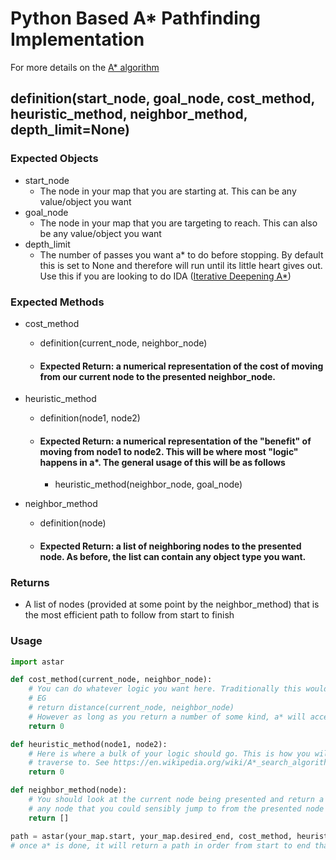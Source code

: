 # Python Based A* Pathfinding Implementation
For more details on the [A* algorithm](https://wikipedia.org/wiki/A*_search_algorithm)

## definition(start_node, goal_node, cost_method, heuristic_method, neighbor_method, depth_limit=None)

### Expected Objects
 - start_node
    - The node in your map that you are starting at. This can be any value/object you want
 - goal_node
    - The node in your map that you are targeting to reach. This can also be any value/object you want
 - depth_limit
    - The number of passes you want a* to do before stopping. By default this is set to None and therefore will run until its little heart gives out. Use this if you are looking to do IDA ([Iterative Deepening A*](https://wikipedia.org/wiki/Iterative_deepening_A*))

### Expected Methods
 - cost_method
    - definition(current_node, neighbor_node)
    - #### Expected Return: a numerical representation of the cost of moving from our current node to the presented neighbor_node.
 
 - heuristic_method
    - definition(node1, node2)
    - #### Expected Return: a numerical representation of the "benefit" of moving from node1 to node2. This will be where most "logic" happens in a*. The general usage of this will be as follows
        - heuristic_method(neighbor_node, goal_node)
 
 - neighbor_method
    - definition(node)
    - #### Expected Return: a list of neighboring nodes to the presented node. As before, the list can contain any object type you want.
  
### Returns
 - A list of nodes (provided at some point by the neighbor_method) that is the most efficient path to follow from start to finish

### Usage
  ```python
  import astar

  def cost_method(current_node, neighbor_node):
      # You can do whatever logic you want here. Traditionally this would return the distance between the 2 nodes
      # EG
      # return distance(current_node, neighbor_node)
      # However as long as you return a number of some kind, a* will accept it. 
      return 0

  def heuristic_method(node1, node2):
      # Here is where a bulk of your logic should go. This is how you will determine which node is the preferred one to
      # traverse to. See https://en.wikipedia.org/wiki/A*_search_algorithm#Pseudocode for more details
      return 0

  def neighbor_method(node):
      # You should look at the current node being presented and return a list of its "neighbor" nodes. Neighbors in this sense are
      # any node that you could sensibly jump to from the presented node
      return []

  path = astar(your_map.start, your_map.desired_end, cost_method, heuristic_method, neighbor_method)
  # once a* is done, it will return a path in order from start to end that you can traverse through
  ```
